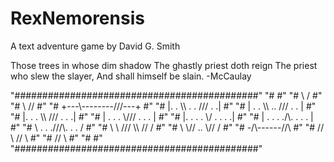 # RexNemorensis
A text adventure game by David G. Smith

   Those trees in whose dim shadow
   The ghastly priest doth reign
   The priest who slew the slayer,
   And shall himself be slain.    -McCaulay

"############################################"
"#                                          #"
"#             \              /             #"
"#              \\          //              #"
"#          +---\\\--------///---+          #"
"#          |. . \\\ .  . /// . .|          #"
"#          | . . \\\ .. /// . . |          #"
"#          |. . . \\\  /// . . .|          #"
"#          | . . . \\\/// . . . |          #"
"#          |. . . . \\\/ . . . .|          #"
"#          | . . . ./\\\. . . . |          #"
"#           \ . . .///\\\. . . /           #"
"#            \ \\ ///  \\\ // /            #"
"#             \ \\// .. \\// /             #"
"#              -/\\------//\               #"
"#              // \\    // \\              #"
"#             //            \\             #"
"#                                          #"
"############################################"
